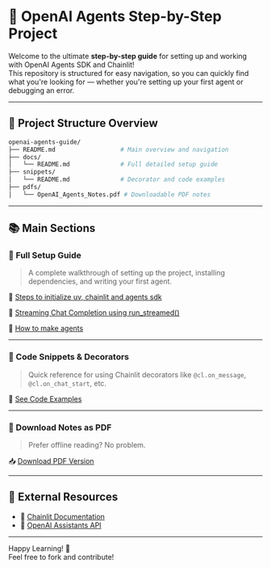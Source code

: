 
# 🌟 OpenAI Agents Step-by-Step Project

Welcome to the ultimate **step-by-step guide** for setting up and working with OpenAI Agents SDK and Chainlit!  
This repository is structured for easy navigation, so you can quickly find what you're looking for — whether you're setting up your first agent or debugging an error.

---

## 📂 Project Structure Overview

```bash
openai-agents-guide/
├── README.md                  # Main overview and navigation
├── docs/
│   └── README.md              # Full detailed setup guide
├── snippets/
│   └── README.md              # Decorator and code examples
├── pdfs/
│   └── OpenAI_Agents_Notes.pdf # Downloadable PDF notes
```

---

## 📚 Main Sections

### 📘 Full Setup Guide
> A complete walkthrough of setting up the project, installing dependencies, and writing your first agent.

🔗 [Steps to initialize uv, chainlit and agents sdk](docs%2C%20notes%2C%20steps/README.md)

🔗 [Streaming Chat Completion using run_streamed()](docs%2C%20notes%2C%20steps/STREAMING-CHAT-COMPLETION-USING-RUN_STREAMED().md)

🔗 [How to make agents](docs%2C%20notes%2C%20steps/HOW-TO-MAKE-AGENTS.md)

---

### 🧰 Code Snippets & Decorators
> Quick reference for using Chainlit decorators like `@cl.on_message`, `@cl.on_chat_start`, etc.

🔗 [See Code Examples](snippets/README.md)

---

### 📄 Download Notes as PDF
> Prefer offline reading? No problem.

📥 [Download PDF Version](pdfs/OpenAI_Agents_Notes.pdf)

---

## 📎 External Resources

- 🧪 [Chainlit Documentation](https://docs.chainlit.io)
- 🤖 [OpenAI Assistants API](https://platform.openai.com/docs/assistants)

---

Happy Learning! 🚀  
Feel free to fork and contribute!
